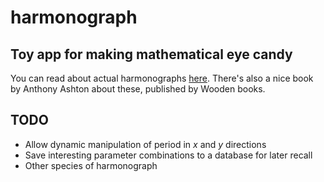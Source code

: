 # harmonograph
## Toy app for making mathematical eye candy

You can read about actual harmonographs [here](http://excelunusual.com/wp-content/uploads/2011/01/Harmonograph_Tutorial_2.pdf).
There's also a nice book by Anthony Ashton about these, published by Wooden books.

## TODO
* Allow dynamic manipulation of period in *x* and *y* directions
* Save interesting parameter combinations to a database for later recall
* Other species of harmonograph
